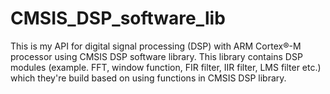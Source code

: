 # CMSIS_DSP_software_lib
This is my API for digital signal processing (DSP) with ARM Cortex®-M processor using CMSIS DSP software library.
This library contains DSP modules (example. FFT, window function, FIR filter, IIR filter, LMS filter etc.) which they're build based on using functions in CMSIS DSP library. 
